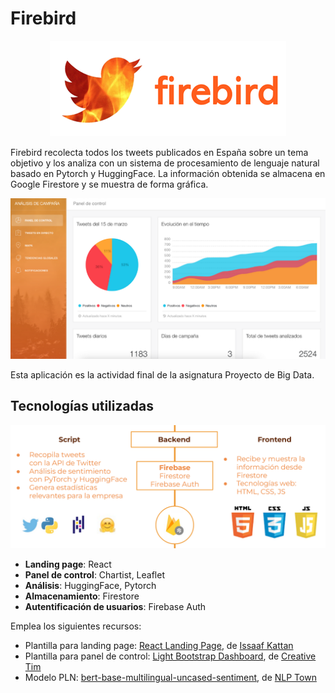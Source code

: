 # Firebird

<p align="center">
  <img src="images/logo.png">
</p>

Firebird recolecta todos los tweets publicados en España sobre un tema objetivo y los analiza con un sistema de procesamiento de lenguaje natural basado en Pytorch y HuggingFace. La información obtenida se almacena en Google Firestore y se muestra de forma gráfica.



![](images/dashboard.png)



Esta aplicación es la actividad final de la asignatura Proyecto de Big Data.




## Tecnologías utilizadas

![](images/estructura.png)

* **Landing page**: React
* **Panel de control**: Chartist, Leaflet
* **Análisis**: HuggingFace, Pytorch 
* **Almacenamiento**: Firestore
* **Autentificación de usuarios**: Firebase Auth



Emplea los siguientes recursos:

* Plantilla para landing page: [React Landing Page](https://github.com/issaafalkattan/React-Landing-Page-Template), de [Issaaf Kattan](https://github.com/issaafalkattan)
* Plantilla para panel de control: [Light Bootstrap Dashboard](https://www.creative-tim.com/product/light-bootstrap-dashboard), de [Creative Tim](creative-tim.com)
* Modelo PLN: [bert-base-multilingual-uncased-sentiment](https://huggingface.co/nlptown/bert-base-multilingual-uncased-sentiment), de [NLP Town](https://www.nlp.town/)
